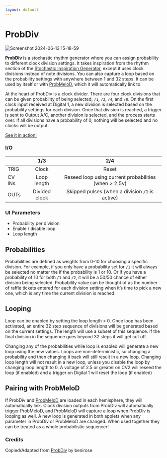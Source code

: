 ```yaml
---
layout: default
---
```

# ProbDiv

![Screenshot 2024-06-13 15-18-59](https://github.com/djphazer/O_C-Phazerville/assets/109086194/40d4e48a-fd31-47c3-8ffa-f5a900c72f99)

**ProbDiv** is a stochastic rhythm generator where you can assign probability to different clock division settings. It takes inspiration from the rhythm section of the [Stochastic Inspiration Generator](https://www.modulargrid.net/e/stochastic-instruments-stochastic-inspiration-generator), except it uses clock divisions instead of note divisions. You can also capture a loop based on the probability settings with anywhere between 1 and 32 steps. It can be used by itself or with [ProbMeloD](ProbMeloD), which it will automatically link to.

At the heart of ProbDiv is a clock divider. There are four clock divisions that can be given probability of being selected, `/1`, `/2`, `/4`, and `/8`. On the first clock input received at Digital 1, a new division is selected based on the probability settings for each division. Once that division is reached, a trigger is sent to Output A/C, another division is selected, and the process starts over. If all divisions have a probability of 0, nothing will be selected and no clocks will be output.

[See it in action!](https://www.youtube.com/watch?v=uR8pLUVNDjI)

### I/O

|        | 1/3 | 2/4 |
| ------ | :-: | :-: |
| TRIG   |  Clock   |  Reset   |
| CV INs |   Loop length  |  Reseed loop using current probabilities (when > 2.5v)   |
| OUTs   |  Divided clock | Skipped pulses (when a division `/1` is active)   |

### UI Parameters
 - Probability per division
 - Enable / disable loop
 - Loop length


## Probabilities

Probabilities are defined as weights from 0-10 for choosing a specific division. For example, if you only have a probability set for `/1` it will always be selected no matter the if the probability is 1 or 10. Or if you have a probability of 10 for both `/1` and `/2`, it will be a 50/50 chance of either division being selected. Probability value can be thought of as the number of raffle tickets entered for each division setting when it’s time to pick a new one, which is any time the current division is reached.

## Looping

Loop can be enabled by setting the loop length > 0. Once loop has been activated, an entire 32 step sequence of divisions will be generated based on the current settings. The length will use a subset of this sequence. If the final division in the sequence goes beyond 32 steps it will get cut off. 

Changing any of the probabilities while loop is enabled will generate a new loop using the new values. Loops are non-deterministic, so changing a probability and then changing it back will still result in a new loop. Changing loop length will not result in a new loop, unless you disable the loop by changing loop length to 0. A voltage of 2.5 or greater on CV2 will reseed the loop (if enabled) and a trigger on Digital 1 will reset the loop (if enabled)

## Pairing with ProbMeloD

If ProbDiv and [ProbMeloD](ProbMeloD) are loaded in each hemisphere, they will automatically link. Clock division outputs from ProbDiv will automatically trigger ProbMeloD, and ProbMeloD will capture a loop when ProbDiv is looping as well. A new loop is generated in both applets when any parameter in ProbDiv or ProbMeloD are changed. When used together they can be treated as a whole probabilistic sequencer!

### Credits
Copied/Adapted from [ProbDiv](https://github.com/benirose/O_C-BenisphereSuite/wiki/ProbDiv) by benirose
